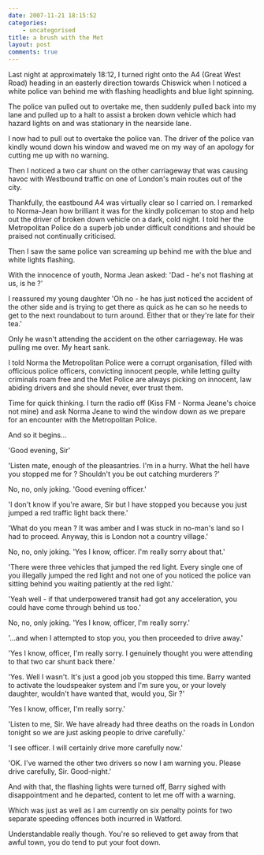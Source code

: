 ```yaml
---
date: 2007-11-21 18:15:52
categories:
    - uncategorised
title: a brush with the Met
layout: post
comments: true
---
```

Last night at approximately 18:12, I turned right onto the A4 (Great
West Road) heading in an easterly direction towards Chiswick when I
noticed a white police van behind me with flashing headlights and blue
light spinning.

The police van pulled out to overtake me, then suddenly pulled back into
my lane and pulled up to a halt to assist a broken down vehicle which
had hazard lights on and was stationary in the nearside lane.

I now had to pull out to overtake the police van. The driver of the
police van kindly wound down his window and waved me on my way of an
apology for cutting me up with no warning.

Then I noticed a two car shunt on the other carriageway that was causing
havoc with Westbound traffic on one of London's main routes out of the
city.

Thankfully, the eastbound A4 was virtually clear so I carried on. I
remarked to Norma-Jean how brilliant it was for the kindly policeman to
stop and help out the driver of broken down vehicle on a dark, cold
night. I told her the Metropolitan Police do a superb job under
difficult conditions and should be praised not continually criticised.

Then I saw the same police van screaming up behind me with the blue and
white lights flashing.

With the innocence of youth, Norma Jean asked: 'Dad - he's not flashing
at us, is he ?'

I reassured my young daughter 'Oh no - he has just noticed the accident
of the other side and is trying to get there as quick as he can so he
needs to get to the next roundabout to turn around. Either that or
they're late for their tea.'

Only he wasn't attending the accident on the other carriageway. He was
pulling me over. My heart sank.

I told Norma the Metropolitan Police were a corrupt organisation, filled
with officious police officers, convicting innocent people, while
letting guilty criminals roam free and the Met Police are always picking
on innocent, law abiding drivers and she should never, ever trust them.

Time for quick thinking. I turn the radio off (Kiss FM - Norma Jeane's
choice not mine) and ask Norma Jeane to wind the window down as we
prepare for an encounter with the Metropolitan Police.

And so it begins...

'Good evening, Sir'

'Listen mate, enough of the pleasantries. I'm in a hurry. What the hell
have you stopped me for ? Shouldn't you be out catching murderers ?'

No, no, only joking. 'Good evening officer.'

'I don't know if you're aware, Sir but I have stopped you because you
just jumped a red traffic light back there.'

'What do you mean ? It was amber and I was stuck in no-man's land so I
had to proceed. Anyway, this is London not a country village.'

No, no, only joking. 'Yes I know, officer. I'm really sorry about that.'

'There were three vehicles that jumped the red light. Every single one
of you illegally jumped the red light and not one of you noticed the
police van sitting behind you waiting patiently at the red light.'

'Yeah well - if that underpowered transit had got any acceleration, you
could have come through behind us too.'

No, no, only joking. 'Yes I know, officer, I'm really sorry.'

'...and when I attempted to stop you, you then proceeded to drive away.'

'Yes I know, officer, I'm really sorry. I genuinely thought you were
attending to that two car shunt back there.'

'Yes. Well I wasn't. It's just a good job you stopped this time. Barry
wanted to activate the loudspeaker system and I'm sure you, or your
lovely daughter, wouldn't have wanted that, would you, Sir ?'

'Yes I know, officer, I'm really sorry.'

'Listen to me, Sir. We have already had three deaths on the roads in
London tonight so we are just asking people to drive carefully.'

'I see officer. I will certainly drive more carefully now.'

'OK. I've warned the other two drivers so now I am warning you. Please
drive carefully, Sir. Good-night.'

And with that, the flashing lights were turned off, Barry sighed with
disappointment and he departed, content to let me off with a warning.

Which was just as well as I am currently on six penalty points for two
separate speeding offences both incurred in Watford.

Understandable really though. You're so relieved to get away from that
awful town, you do tend to put your foot down.
